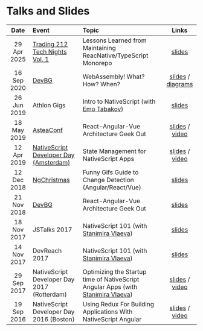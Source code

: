 # Talks and Slides

| Date | Event | Topic | Links |
| :---: | :---- | :------- | :---: |
| 29 Apr 2025 | [Trading 212 Tech Nights Vol. 1](https://www.linkedin.com/posts/trading-212-careers_t212technights-trading212-engineeringculture-activity-7326608315646394368-4ZkO/) | Lessons Learned from Maintaining ReacNative/TypeScript Monorepo | [slides](https://docs.google.com/presentation/d/1MnnyVMdQGAUITD8K-C4dATWUyvCL_pylBbAf7HmIbIo/edit?usp=sharing) |
| 16 Sep 2020 | [DevBG](https://dev.bg/%D1%81%D1%8A%D0%B1%D0%B8%D1%82%D0%B8%D0%B5/webinar-javascript-webassembly-what-how-when/?instance_id=1097) | WebAssembly! What? How? When? | [slides](https://docs.google.com/presentation/d/1TXMb3d9YmbBBKGgqQCHm357Rya6lPd5OUb9-7t3qSwk/edit?usp=sharing) / [diagrams](./assets/WebAssemblyDiagrams.excalidraw) | 
| 26 Jun 2019 | Athlon Gigs | Intro to NativeScript (with [Emo Tabakov](https://twitter.com/emiltabakov)) | [slides](https://docs.google.com/presentation/d/1ee7YMHs26pX6DMXr6b3NKoOJl2uUCkYJdQAZnaZCeZc/edit?usp=sharing) | 
| 18 May 2019 | [AsteaConf](https://conference.astea.solutions/bg) | React-Angular-Vue Architecture Geek Out  | [slides](https://docs.google.com/presentation/d/1Au4wnbpXZFmjb3o3dD1VcHasSgYf8mkjpF_xsKK95Kw/edit?usp=sharing) / [video](https://youtu.be/wbSPwD3E5gE) |
| 12 Apr 2019 | [NativeScript Developer Day (Amsterdam)](https://nativescriptdevday.org/) | State Management for NativeScript Apps | [slides](https://docs.google.com/presentation/d/1kHjDQf8xA-FHfIOm3rn9OkGLRnJMW6N2k1ajKwbQXFQ/edit?usp=sharing) / [video](https://www.youtube.com/watch?v=SVXUGVsQRHw) |
| 12 Dec 2018 | [NgChristmas](https://www.meetup.com/Angular-Sofia/events/256469195/) | Funny Gifs Guide to Change Detection (Angular/React/Vue) | [slides](https://docs.google.com/presentation/d/1PJhz6t__2Tvs0LA29w_ka8CYA_NI9zDQAwqXz_VBKqg/edit?usp=sharing) |
| 21 Nov 2018 | [DevBG](https://dev.bg/%D1%81%D1%8A%D0%B1%D0%B8%D1%82%D0%B8%D0%B5/javascript-react-angular-vue-architecture-geek-out/?instance_id=566) | React-Angular-Vue Architecture Geek Out | [slides](https://docs.google.com/presentation/d/1J_hDakS85_aZhvUUqIgDRWxF_LayoD5AoolH1MbHOEM/edit?usp=sharing) |
| 18 Nov 2017 | JSTalks 2017 | NativeScript 101 (with [Stanimira Vlaeva](https://twitter.com/StanimiraVlaeva))  | [slides](https://docs.google.com/presentation/d/1DovFhYb2Se6GMIzEGjJKNCzEJZRKH2el-vkxcWK6LcM/edit?usp=sharing) |
| 14 Nov 2017 | DevReach 2017 | NativeScript 101 (with [Stanimira Vlaeva](https://twitter.com/StanimiraVlaeva)) | [slides](https://docs.google.com/presentation/d/1QZ_iWU4TraGX4Q_ALANImAsoB_purjB8d08qSqyw5L0/edit?usp=sharing) |
| 29 Sep 2017 | NativeScript Developer Day 2017 (Rotterdam) | Optimizing the Startup time of NativeScript Angular Apps (with [Stanimira Vlaeva](https://twitter.com/StanimiraVlaeva)) | [slides](https://docs.google.com/presentation/d/1i7kbdMMn-oe4AME5d6PN9SAKTPCaEoIEU2NN9bhG660/edit?usp=sharing) / [video](https://www.youtube.com/watch?v=jakxE0p4sFg) |
| 19 Sep 2016 | NativeScript Developer Day 2016 (Boston) | Using Redux For Building Applications With NativeScript Angular | [slides](http://slides.com/alexandervakrilov/nativescriptredux) / [video](https://youtu.be/jH5I8ZPzXWE?list=PLiKWVuUOQtPY4XpvBSu41tobgm3YR99-r) |
